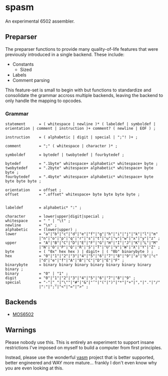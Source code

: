 # spasm
An experimental 6502 assembler.

## Preparser
The preparser functions to provide many quality-of-life features that were previously introduced in a single backend. These include:

- Constants
    - Sized
- Labels
- Comment parsing

This feature-set is small to begin with but functions to standardize and consolidate the grammar accross multiple backends, leaving the backend to only handle the mapping to opcodes.

### Grammar

```
statement      = ( whitespace | newline )* ( labeldef | symboldef | orientation | comment | instruction )+ comment? ( newline | EOF ) ;

instruction    = ( alphabetic | digit | special | ";"! )+ ;

comment        = ";" ( whitespace | character )* ;

symboldef      = bytedef | twobytedef | fourbytedef ;

bytedef        = ".1byte" whitespace+ alphabetic* whitespace+ byte ;
twobytedef     = ".2byte" whitespace+ alphabetic* whitespace+ byte byte ;
fourbytedef    = ".4byte" whitespace+ alphabetic* whitespace+ byte byte byte byte ;

orientation    = offset ;
offset         = ".offset" whitespace+ byte byte byte byte ;


labeldef       = alphabetic* ":" ;

character      = lower|upper|digit|special ;
whitespace     = " " | "\t" ;
newline        = "\n" ;
alphabetic     = (lower|upper) ;
lower          = "a"|"b"|"c"|"d"|"e"|"f"|"g"|"h"|"i"|"j"|"k"|"l"|"m"
               |"n"|"o"|"p"|"q"|"r"|"s"|"t"|"u"|"v"|"w"|"x"|"y"|"z" ;
upper          = "A"|"B"|"C"|"D"|"E"|"F"|"G"|"H"|"I"|"J"|"K"|"L"|"M"
               |"N"|"O"|"P"|"Q"|"R"|"S"|"T"|"U"|"V"|"W"|"X"|"Y"|"Z" ;
byte           = ( "0x" hex hex ) | digit+ | ( "0b" binarybyte ) ;
hex            = "0"|"1"|"2"|"3"|"4"|"5"|"6"|"7"|"8"|"9"|"a"|"b"|"c"
               |"d"|"e"|"f"|"A"|"B"|"C"|"D"|"E"|"F" ;
binarybyte     = binary binary binary binary binary binary binary binary ;
binary         = "0" | "1" ;
digit          = "0"|"1"|"2"|"3"|"4"|"5"|"6"|"7"|"8"|"9" ;
special        = "-"|"_"|"\""|"#"|"&"|"’"|"("|")"|"*"|"+"|","|"."|"/"
               |":"|";"|"<"|"="|">" ;
```

## Backends

- [MOS6502](./backends/mos6502/README.md)

## Warnings
Please nobody use this. This is entirely an experiment to support insane restrictions I've imposed on myself to build a computer from first principles.

Instead, please use the wonderful [vasm](http://sun.hasenbraten.de/vasm/) project that is better supported, better engineered and WAY more mature... frankly I don't even know why you are even looking at this.
